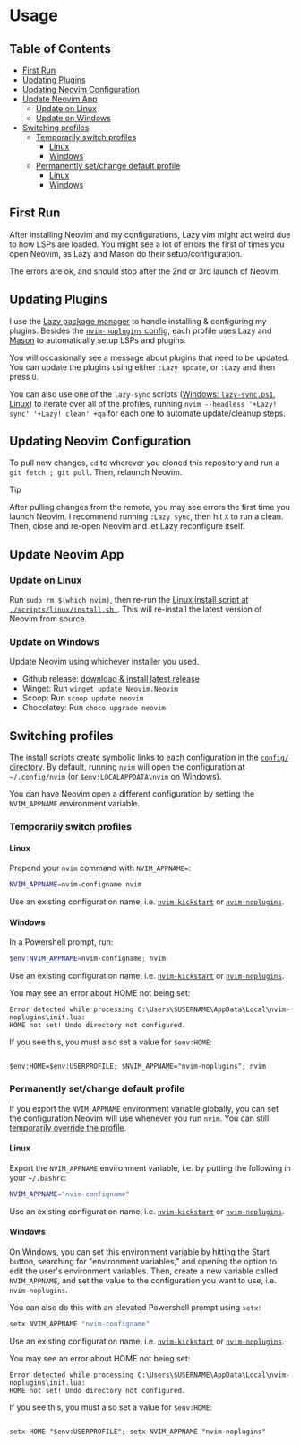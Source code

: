 # Usage <!-- omit in toc -->

## Table of Contents <!-- omit in toc -->

- [First Run](#first-run)
- [Updating Plugins](#updating-plugins)
- [Updating Neovim Configuration](#updating-neovim-configuration)
- [Update Neovim App](#update-neovim-app)
  - [Update on Linux](#update-on-linux)
  - [Update on Windows](#update-on-windows)
- [Switching profiles](#switching-profiles)
  - [Temporarily switch profiles](#temporarily-switch-profiles)
    - [Linux](#linux)
    - [Windows](#windows)
  - [Permanently set/change default profile](#permanently-setchange-default-profile)
    - [Linux](#linux-1)
    - [Windows](#windows-1)

## First Run

After installing Neovim and my configurations, Lazy vim might act weird due to how LSPs are loaded. You might see a lot of errors the first of times you open Neovim, as Lazy and Mason do their setup/configuration.

The errors are ok, and should stop after the 2nd or 3rd launch of Neovim.

## Updating Plugins

I use the [Lazy package manager](https://www.lazyvim.org) to handle installing & configuring my plugins. Besides the [`nvim-noplugins` config](../config/nvim-noplugins/), each profile uses Lazy and [Mason](https://github.com/mason-org/mason.nvim) to automatically setup LSPs and plugins.

You will occasionally see a message about plugins that need to be updated. You can update the plugins using either `:Lazy update`, or `:Lazy` and then press `U`.

You can also use one of the `lazy-sync` scripts ([Windows: `lazy-sync.ps1`](../scripts/windows/lazy-sync.ps1), [Linux](../scripts/linux/lazy-sync.sh)) to iterate over all of the profiles, running `nvim --headless '+Lazy! sync' '+Lazy! clean' +qa` for each one to automate update/cleanup steps.

## Updating Neovim Configuration

To pull new changes, `cd` to wherever you cloned this repository and run a `git fetch ; git pull`. Then, relaunch Neovim.

> [!TIP]
> After pulling changes from the remote, you may see errors the first time you launch Neovim.
> I recommend running `:Lazy sync`, then hit `X` to run a clean. Then, close and re-open Neovim and let
> Lazy reconfigure itself.

## Update Neovim App

### Update on Linux

Run `sudo rm $(which nvim)`, then re-run the [Linux install script at `./scripts/linux/install.sh `](./scripts/linux/install.sh). This will re-install the latest version of Neovim from source.

### Update on Windows

Update Neovim using whichever installer you used.

- Github release: [download & install latest release](https://github.com/neovim/neovim/releases/latest)
- Winget: Run `winget update Neovim.Neovim`
- Scoop: Run `scoop update neovim`
- Chocolatey: Run `choco upgrade neovim`

## Switching profiles

The install scripts create symbolic links to each configuration in the [`config/` directory](./config). By default, running `nvim` will open the configuration at `~/.config/nvim` (or `$env:LOCALAPPDATA\nvim` on Windows).

You can have Neovim open a different configuration by setting the `NVIM_APPNAME` environment variable.

### Temporarily switch profiles

#### Linux

Prepend your `nvim` command with `NVIM_APPNAME=`:

```bash
NVIM_APPNAME=nvim-configname nvim
```

Use an existing configuration name, i.e. [`nvim-kickstart`](./config/nvim-kickstart/) or [`nvim-noplugins`](./config/nvim-noplugins/).

#### Windows

In a Powershell prompt, run:

```powershell
$env:NVIM_APPNAME=nvim-configname; nvim
```

Use an existing configuration name, i.e. [`nvim-kickstart`](./config/nvim-kickstart/) or [`nvim-noplugins`](./config/nvim-noplugins/).

You may see an error about HOME not being set:

```shell
Error detected while processing C:\Users\$USERNAME\AppData\Local\nvim-noplugins\init.lua:
HOME not set! Undo directory not configured.
```

If you see this, you must also set a value for `$env:HOME`:

```shell

$env:HOME=$env:USERPROFILE; $NVIM_APPNAME="nvim-noplugins"; nvim
```

### Permanently set/change default profile

If you export the `NVIM_APPNAME` environment variable globally, you can set the configuration Neovim will use whenever you run `nvim`. You can still [temporarily override the profile](#temporarily-switch-profiles).

#### Linux

Export the `NVIM_APPNAME` environment variable, i.e. by putting the following in your `~/.bashrc`:

```bash
NVIM_APPNAME="nvim-configname"
```

Use an existing configuration name, i.e. [`nvim-kickstart`](./config/nvim-kickstart/) or [`nvim-noplugins`](./config/nvim-noplugins/).

#### Windows

On Windows, you can set this environment variable by hitting the Start button, searching for "environment variables," and opening the option to edit the user's environment variables. Then, create a new variable called `NVIM_APPNAME`, and set the value to the configuration you want to use, i.e. `nvim-noplugins`.

You can also do this with an elevated Powershell prompt using `setx`:

```powershell
setx NVIM_APPNAME "nvim-configname"
```

Use an existing configuration name, i.e. [`nvim-kickstart`](./config/nvim-kickstart/) or [`nvim-noplugins`](./config/nvim-noplugins/).

You may see an error about HOME not being set:

```shell
Error detected while processing C:\Users\$USERNAME\AppData\Local\nvim-noplugins\init.lua:
HOME not set! Undo directory not configured.
```

If you see this, you must also set a value for `$env:HOME`:

```shell

setx HOME "$env:USERPROFILE"; setx NVIM_APPNAME "nvim-noplugins"
```

